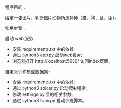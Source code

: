 程序目的：

给定一张图片，判断图片动物所属物种（猫、狗、鼠、兔）。



使用步骤：

启动 web 服务

- 安装 requirements.txt 中的依赖;
- 通过 python3 app.py 启动web服务;
- 浏览器打开 http://localhost:5000/ 访问index页面。



自定义训练模型数据集 :

- 安装 requirements.txt 中的依赖;
- 通过 python3 spider.py 启动爬虫程序;
- 修改 settings.py 里的相关参数;
- 通过 python3 train.py 启动训练脚本。